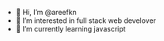 - 👋 Hi, I’m @areefkn
- 👀 I’m interested in full stack web develover
- 🌱 I’m currently learning javascript

<!---
areefkn/areefkn is a ✨ special ✨ repository because its `README.md` (this file) appears on your GitHub profile.
You can click the Preview link to take a look at your changes.
--->
